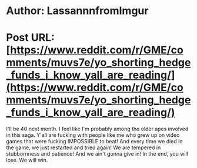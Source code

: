 # Author: LassannnfromImgur
# Post URL: [https://www.reddit.com/r/GME/comments/muvs7e/yo_shorting_hedge_funds_i_know_yall_are_reading/](https://www.reddit.com/r/GME/comments/muvs7e/yo_shorting_hedge_funds_i_know_yall_are_reading/)


I'll be 40 next month. I feel like I'm probably among the older apes involved in this saga. Y'all are fucking with people like me who grew up on video games that were fucking IMPOSSIBLE to beat! And every time we died in the game, we just restarted and tried again! We are tempered in stubbornness and patience! And we ain't gonna give in! In the end, you will lose. We will win.